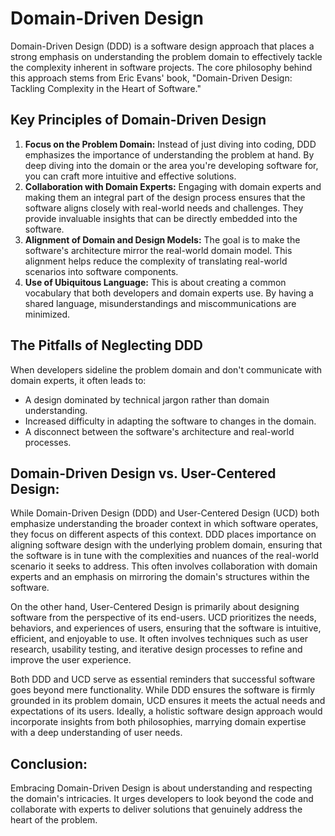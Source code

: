 # Domain-Driven Design

Domain-Driven Design (DDD) is a software design approach that places a strong emphasis on understanding the problem domain to effectively tackle the complexity inherent in software projects. The core philosophy behind this approach stems from Eric Evans' book, "Domain-Driven Design: Tackling Complexity in the Heart of Software."

## Key Principles of Domain-Driven Design

1. **Focus on the Problem Domain:** Instead of just diving into coding, DDD emphasizes the importance of understanding the problem at hand. By deep diving into the domain or the area you're developing software for, you can craft more intuitive and effective solutions.
2. **Collaboration with Domain Experts:** Engaging with domain experts and making them an integral part of the design process ensures that the software aligns closely with real-world needs and challenges. They provide invaluable insights that can be directly embedded into the software.
3. **Alignment of Domain and Design Models:** The goal is to make the software's architecture mirror the real-world domain model. This alignment helps reduce the complexity of translating real-world scenarios into software components.
4. **Use of Ubiquitous Language:** This is about creating a common vocabulary that both developers and domain experts use. By having a shared language, misunderstandings and miscommunications are minimized.

## The Pitfalls of Neglecting DDD

When developers sideline the problem domain and don't communicate with domain experts, it often leads to:

- A design dominated by technical jargon rather than domain understanding.
- Increased difficulty in adapting the software to changes in the domain.
- A disconnect between the software's architecture and real-world processes.

## Domain-Driven Design vs. User-Centered Design:

While Domain-Driven Design (DDD) and User-Centered Design (UCD) both emphasize understanding the broader context in which software operates, they focus on different aspects of this context. DDD places importance on aligning software design with the underlying problem domain, ensuring that the software is in tune with the complexities and nuances of the real-world scenario it seeks to address. This often involves collaboration with domain experts and an emphasis on mirroring the domain's structures within the software.

On the other hand, User-Centered Design is primarily about designing software from the perspective of its end-users. UCD prioritizes the needs, behaviors, and experiences of users, ensuring that the software is intuitive, efficient, and enjoyable to use. It often involves techniques such as user research, usability testing, and iterative design processes to refine and improve the user experience.

Both DDD and UCD serve as essential reminders that successful software goes beyond mere functionality. While DDD ensures the software is firmly grounded in its problem domain, UCD ensures it meets the actual needs and expectations of its users. Ideally, a holistic software design approach would incorporate insights from both philosophies, marrying domain expertise with a deep understanding of user needs.

## Conclusion:

Embracing Domain-Driven Design is about understanding and respecting the domain's intricacies. It urges developers to look beyond the code and collaborate with experts to deliver solutions that genuinely address the heart of the problem.

<!-- DSG/ChatGPT 8/19/2023 -->
